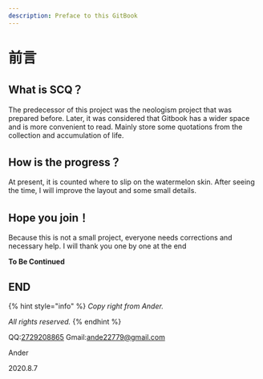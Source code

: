 ```yaml
---
description: Preface to this GitBook
---
```


# 前言

## What is SCQ？

  The predecessor of this project was the neologism project that was prepared before. Later, it was considered that Gitbook has a wider space and is more convenient to read. Mainly store some quotations from the collection and accumulation of life.

## How is the progress？

  At present, it is counted where to slip on the watermelon skin. After seeing the time, I will improve the layout and some small details.

## Hope you join！

  Because this is not a small project, everyone needs corrections and necessary help. I will thank you one by one at the end

**To Be Continued**

## END

{% hint style="info" %}
_Copy right from Ander._

_All rights reserved._
{% endhint %}

QQ:<a href=“mailto:2729208865@qq.com”>2729208865</a>                                    Gmail:<a href=“mailto:ande22779@gmail.com”>ande22779@gmail.com</a>    

Ander

2020.8.7

